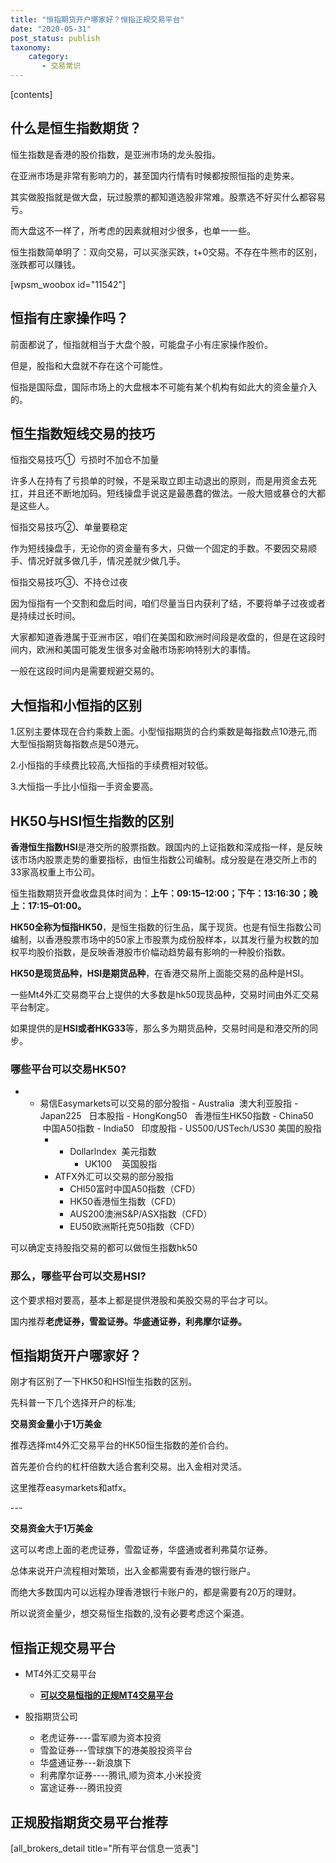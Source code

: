 ```yaml
---
title: "恒指期货开户哪家好？恒指正规交易平台"
date: "2020-05-31"
post_status: publish
taxonomy:
    category: 
       - 交易常识
---
```


\[contents\]

## 什么是恒生指数期货？

恒生指数是香港的股价指数，是亚洲市场的龙头股指。

在亚洲市场是非常有影响力的，甚至国内行情有时候都按照恒指的走势来。

其实做股指就是做大盘，玩过股票的都知道选股非常难。股票选不好买什么都容易亏。

而大盘这不一样了，所考虑的因素就相对少很多，也单一一些。

恒生指数简单明了：双向交易，可以买涨买跌，t+0交易。不存在牛熊市的区别，涨跌都可以赚钱。

\[wpsm\_woobox id="11542"\]

## 恒指有庄家操作吗？

前面都说了，恒指就相当于大盘个股，可能盘子小有庄家操作股价。

但是，股指和大盘就不存在这个可能性。

恒指是国际盘，国际市场上的大盘根本不可能有某个机构有如此大的资金量介入的。

## 恒生指数短线交易的技巧

恒指交易技巧①  亏损时不加仓不加量

许多人在持有了亏损单的时候，不是采取立即主动退出的原则，而是用资金去死扛，并且还不断地加码。短线操盘手说这是最愚蠢的做法。一般大赔或暴仓的大都是这些人。

恒指交易技巧②、单量要稳定

作为短线操盘手，无论你的资金量有多大，只做一个固定的手数。不要因交易顺手、情况好就多做几手，情况差就少做几手。

恒指交易技巧③、不持仓过夜

因为恒指有一个交割和盘后时间，咱们尽量当日内获利了结，不要将单子过夜或者是持续过长时间。

大家都知道香港属于亚洲市区，咱们在美国和欧洲时间段是收盘的，但是在这段时间内，欧洲和美国可能发生很多对金融市场影响特别大的事情。

一般在这段时间内是需要规避交易的。

## 大恒指和小恒指的区别

1.区别主要体现在合约乘数上面。小型恒指期货的合约乘数是每指数点10港元,而大型恒指期货每指数点是50港元。

2.小恒指的手续费比较高,大恒指的手续费相对较低。

3.大恒指一手比小恒指一手资金要高。

## HK50与HSI恒生指数的区别

**香港恒生指数HSI**是港交所的股票指数。跟国内的上证指数和深成指一样，是反映该市场内股票走势的重要指标，由恒生指数公司编制。成分股是在港交所上市的33家高权重上市公司。

恒生指数期货开盘收盘具体时间为：**上午：09:15–12:00；下午：13:16:30；晚上：17:15–01:00。**

**HK50全称为恒指HK50**，是恒生指数的衍生品，属于现货。也是有恒生指数公司编制，以香港股票市场中的50家上市股票为成份股样本，以其发行量为权数的加权平均股价指数，是反映香港股市价幅动趋势最有影响的一种股价指数。

**HK50是现货品种，HSI是期货品种**，在香港交易所上面能交易的品种是HSI。

一些Mt4外汇交易商平台上提供的大多数是hk50现货品种，交易时间由外汇交易平台制定。

如果提供的是**HSI或者HKG33**等，那么多为期货品种，交易时间是和港交所的同步。

### 哪些平台可以交易HK50?

- - 易信Easymarkets可以交易的部分股指
        - Australia  澳大利亚股指
        - Japan225   日本股指
        - HongKong50   香港恒生HK50指数
        - China50   中国A50指数
        - India50   印度股指
        - US500/USTech/US30 美国的股指
    - - Dollarlndex  美元指数
        - UK100    英国股指
    - ATFX外汇可以交易的部分股指
        - CHI50富时中国A50指数（CFD）
        - HK50香港恒生指数（CFD）
        - AUS200澳洲S&P/ASX指数（CFD）
        - EU50欧洲斯托克50指数（CFD）

可以确定支持股指交易的都可以做恒生指数hk50

### 那么，哪些平台可以交易HSI?

这个要求相对要高，基本上都是提供港股和美股交易的平台才可以。

国内推荐**老虎证券，雪盈证券。华盛通证券，利弗摩尔证券。**

## **恒指期货开户哪家好？**

刚才有区别了一下HK50和HSI恒生指数的区别。

先科普一下几个选择开户的标准;

**交易资金量小于1万美金**

推荐选择mt4外汇交易平台的HK50恒生指数的差价合约。

首先差价合约的杠杆倍数大适合套利交易。出入金相对灵活。

这里推荐easymarkets和atfx。

\---

**交易资金大于1万美金**

这可以考虑上面的老虎证券，雪盈证券，华盛通或者利弗莫尔证券。

总体来说开户流程相对繁琐，出入金都需要有香港的银行账户。

而绝大多数国内可以远程办理香港银行卡账户的，都是需要有20万的理财。

所以说资金量少，想交易恒生指数的,没有必要考虑这个渠道。

## 恒指正规交易平台

- MT4外汇交易平台
    - **[可以交易恒指的正规MT4交易平台](https://we.laowei8.com/compare?compareids=11542,10424,20639,10406,10419)**

- 股指期货公司
    - 老虎证券----雷军顺为资本投资
    - 雪盈证券---雪球旗下的港美股投资平台
    - 华盛通证券---新浪旗下
    - 利弗摩尔证券----腾讯,顺为资本,小米投资
    - 富途证券---腾讯投资

## 正规股指期货交易平台推荐

\[all\_brokers\_detail title="所有平台信息一览表"\]
